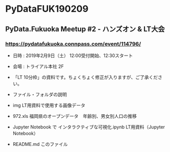 # PyDataFUK190209

## PyData.Fukuoka Meetup #2 - ハンズオン & LT大会
### https://pydatafukuoka.connpass.com/event/114796/

- 日時 : 2019年2月9日（土） 12:00受付開始、12:30スタート
- 会場 : トライアル本社 2F

- 「LT 10分枠」の資料です。ちょくちょく修正が入りますが、ご了承ください。

- ファイル・フォルダの説明
 - img        LT用資料で使用する画像データ
 - 972.xls    福岡県のオープンデータ　年齢別、男女別人口の推移
 - Jupyter Notebook で インタラクティブな可視化.ipynb  LT用資料（Jupyter Notebook）
 - README.md  このファイル
 
